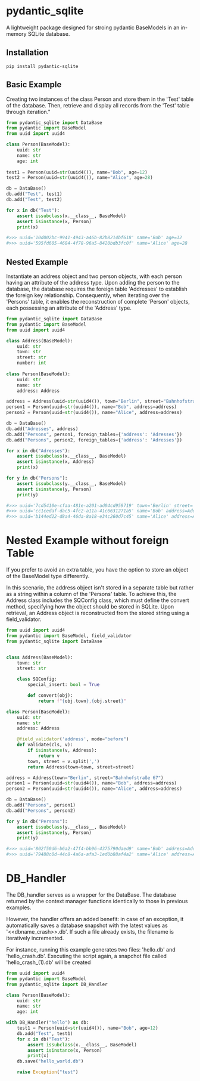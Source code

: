# pydantic_sqlite
A lightweight package designed for stroing pydantic BaseModels in an in-memory SQLite database.

## Installation

    pip install pydantic-sqlite

## Basic Example
Creating two instances of the class Person and store them in the 'Test' table of the database. Then, retrieve and display all records from the 'Test' table through iteration."


``` python
from pydantic_sqlite import DataBase
from pydantic import BaseModel
from uuid import uuid4

class Person(BaseModel):
    uuid: str
    name: str 
    age: int
        
test1 = Person(uuid=str(uuid4()), name="Bob", age=12)
test2 = Person(uuid=str(uuid4()), name="Alice", age=28)

db = DataBase()
db.add("Test", test1)
db.add("Test", test2)

for x in db("Test"):
    assert issubclass(x.__class__, BaseModel)
    assert isinstance(x, Person)
    print(x)

#>>> uuid='10d002bc-9941-4943-a46b-82b8214bf618' name='Bob' age=12
#>>> uuid='595fd605-4684-4f78-96a5-8420bdb3fc0f' name='Alice' age=28

```

## Nested Example

Instantiate an address object and two person objects, with each person having an attribute of the address type. Upon adding the person to the database, the database requires the foreign table 'Addresses' to establish the foreign key relationship. Consequently, when iterating over the 'Persons' table, it enables the reconstruction of complete 'Person' objects, each possessing an attribute of the 'Address' type.

```python
from pydantic_sqlite import DataBase
from pydantic import BaseModel
from uuid import uuid4

class Address(BaseModel):
    uuid: str
    town: str
    street: str
    number: int
        
class Person(BaseModel):
    uuid: str
    name: str 
    address: Address

address = Address(uuid=str(uuid4()), town="Berlin", street="Bahnhofstraße", number=67)
person1 = Person(uuid=str(uuid4()), name="Bob", address=address)
person2 = Person(uuid=str(uuid4()), name="Alice", address=address)

db = DataBase()
db.add("Adresses", address)
db.add("Persons", person1, foreign_tables={'address': 'Adresses'})
db.add("Persons", person2, foreign_tables={'address': 'Adresses'})

for x in db("Adresses"):
    assert issubclass(x.__class__, BaseModel)
    assert isinstance(x, Address)
    print(x)

for y in db("Persons"):
    assert issubclass(y.__class__, BaseModel)
    assert isinstance(y, Person)
    print(y)

#>>> uuid='7cd5410e-cfaa-481e-a201-ad04cd959719' town='Berlin' street='Bahnhofstraße' number=67
#>>> uuid='cc1cedaf-dac5-4fc2-a11a-41c6631271a5' name='Bob' address=Address(uuid='7cd5410e-cfaa-481e-a201-ad04cd959719', town='Berlin', street='Bahnhofstraße', number=67)
#>>> uuid='b144ed22-d8a4-46da-8a18-e34c260d7c45' name='Alice' address=Address(uuid='7cd5410e-cfaa-481e-a201-ad04cd959719', town='Berlin', street='Bahnhofstraße', number=67)

```

# Nested Example without foreign Table
If you prefer to avoid an extra table, you have the option to store an object of the BaseModel type differently.

In this scenario, the address object isn't stored in a separate table but rather as a string within a column of the 'Persons' table. To achieve this, the Address class includes the SQConfig class, which must define the convert method, specifying how the object should be stored in SQLite. Upon retrieval, an Address object is reconstructed from the stored string using a field_validator.


```python
from uuid import uuid4
from pydantic import BaseModel, field_validator
from pydantic_sqlite import DataBase


class Address(BaseModel):
    town: str
    street: str

    class SQConfig:
        special_insert: bool = True

        def convert(obj):
            return f"{obj.town},{obj.street}"

class Person(BaseModel):
    uuid: str
    name: str 
    address: Address

    @field_validator('address', mode="before")
    def validate(cls, v):
        if isinstance(v, Address):
            return v
        town, street = v.split(',')
        return Address(town=town, street=street)

address = Address(town="Berlin", street="Bahnhofstraße 67")
person1 = Person(uuid=str(uuid4()), name="Bob", address=address)
person2 = Person(uuid=str(uuid4()), name="Alice", address=address)

db = DataBase()
db.add("Persons", person1)
db.add("Persons", person2)

for y in db("Persons"):
    assert issubclass(y.__class__, BaseModel)
    assert isinstance(y, Person)
    print(y)

#>>> uuid='802f50d6-b6a2-47f4-bb96-4375790daed9' name='Bob' address=Address(town='Berlin', street='Bahnhofstraße 67')
#>>> uuid='79488c0d-44c8-4a6a-afa3-1ed0b88af4a2' name='Alice' address=Address(town='Berlin', street='Bahnhofstraße 67')
```

# DB_Handler
The DB_handler serves as a wrapper for the DataBase. The database returned by the context manager functions identically to those in previous examples.

However, the handler offers an added benefit: in case of an exception, it automatically saves a database snapshot with the latest values as '<<dbname_crash>>.db'. If such a file already exists, the filename is iteratively incremented.

For instance, running this example generates two files: 'hello.db' and 'hello_crash.db'. Executing the script again, a snapchot file called 'hello_crash_(1).db' will be created


```python
from uuid import uuid4
from pydantic import BaseModel
from pydantic_sqlite import DB_Handler

class Person(BaseModel):
    uuid: str
    name: str
    age: int

with DB_Handler("hello") as db:
    test1 = Person(uuid=str(uuid4()), name="Bob", age=12)
    db.add("Test", test1)
    for x in db("Test"):
        assert issubclass(x.__class__, BaseModel)
        assert isinstance(x, Person)
        print(x)
    db.save("hello_world.db")

    raise Exception("test")
```